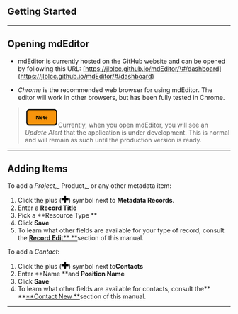 ## Getting Started

---

## Opening mdEditor

* mdEditor is currently hosted on the GitHub website and can be opened by following this URL: [https://jlblcc.github.io/mdEditor/\#/dashboard](https://jlblcc.github.io/mdEditor/#/dashboard)

* _Chrome_ is the recommended web browser for using mdEditor. The editor will work in other browsers, but has been fully tested in Chrome.

> ![](/assets/note_small.png)Currently, when you open mdEditor, you will see an _Update Alert_ that the application is under development. This is normal and will remain as such until the production version is ready.

---

## Adding Items

To add a _Project_,_ Product,_ or any other metadata item:

1. Click the plus \(![](/assets/symbol_plus_16.png)\) symbol next to **Metadata Records**.  
2. Enter a **Record Title**  
3. Pick a **Resource Type **  
4. Click **Save**
5. To learn what other fields are available for your type of record, consult the [**Record Edi**t** **](/record.md)section of this manual.

To add a _Contact_:

1. Click the plus \(![](/assets/symbol_plus_16.png)\) symbol next to**Contacts**
2. Enter **Name **and **Position Name**
3. Click **Save**
4. To learn what other fields are available for contacts, consult the** **[**Contact New **](/contact.md)section of this manual.

---



